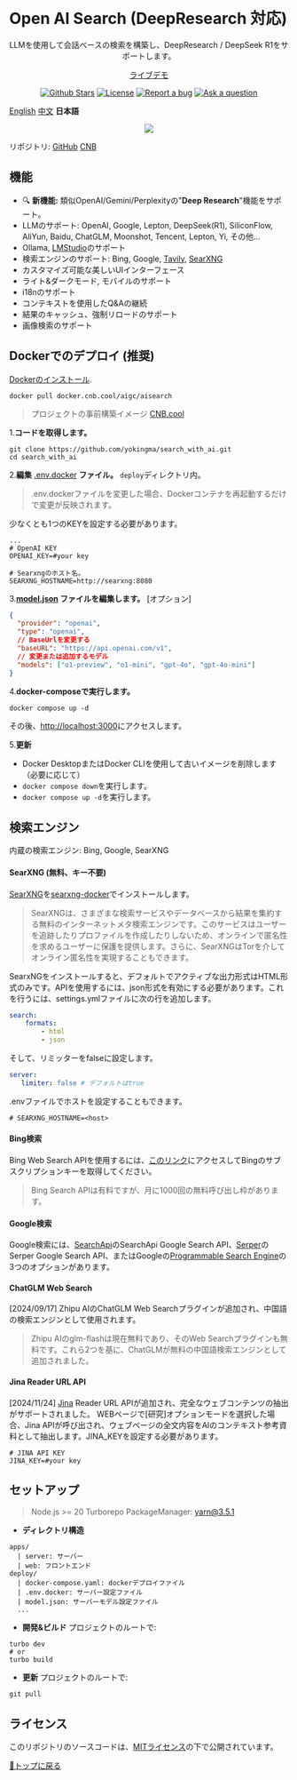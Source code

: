 <a name="top"></a>
<br>
# Open AI Search (DeepResearch 対応)
<p align="center">
  LLMを使用して会話ベースの検索を構築し、DeepResearch / DeepSeek R1をサポートします。
</p>
<p align="center">
  <a href="https://isou.chat/">ライブデモ</a>
</p>

<p align="center">
  <a href="https://github.com/yokingma/search_with_ai/stargazers"><img src="https://img.shields.io/github/stars/yokingma/search_with_ai" alt="Github Stars"></a>
  <a href="https://github.com/yokingma/search_with_ai/blob/main/LICENSE"><img src="https://img.shields.io/badge/license-MIT-purple" alt="License"></a>
  <a href="https://github.com/yokingma/search_with_ai/issues/new"><img src="https://img.shields.io/badge/Report a bug-Github-%231F80C0" alt="Report a bug"></a>
  <a href="https://github.com/yokingma/search_with_ai/discussions/new?category=q-a"><img src="https://img.shields.io/badge/Ask a question-Github-%231F80C0" alt="Ask a question"></a>
</p>

[English](./README.md) [中文](./README_ZH_CN.md) **日本語**

<div align="center">
 <img src="./assets/screenshot.jpg"></img>
</div>

リポジトリ: [GitHub](https://github.com/yokingma/search_with_ai) [CNB](https://cnb.cool/isou/AiSearch)

## 機能

* 🔍 **新機能:** 類似OpenAI/Gemini/Perplexityの"**Deep Research**"機能をサポート。
* LLMのサポート: OpenAI, Google, Lepton, DeepSeek(R1), SiliconFlow, AliYun, Baidu, ChatGLM, Moonshot, Tencent, Lepton, Yi, その他...
* Ollama, [LMStudio](https://github.com/lmstudio-ai/lms)のサポート
* 検索エンジンのサポート: Bing, Google, [Tavily](https://tavily.com/), [SearXNG](https://github.com/searxng/searxng)
* カスタマイズ可能な美しいUIインターフェース
* ライト&ダークモード, モバイルのサポート
* i18nのサポート
* コンテキストを使用したQ&Aの継続
* 結果のキャッシュ、強制リロードのサポート
* 画像検索のサポート

## Dockerでのデプロイ (推奨)

[Dockerのインストール](https://docs.docker.com/install/).

```shell
docker pull docker.cnb.cool/aigc/aisearch
```

> プロジェクトの事前構築イメージ [CNB.cool](https://cnb.cool/aigc/AiSearch)

1.**コードを取得します。**

```shell
git clone https://github.com/yokingma/search_with_ai.git
cd search_with_ai
```

2.**編集** [.env.docker](https://github.com/yokingma/search_with_ai/blob/main/.env) **ファイル。** ```deploy```ディレクトリ内。

> .env.dockerファイルを変更した場合、Dockerコンテナを再起動するだけで変更が反映されます。

少なくとも1つのKEYを設定する必要があります。

```shell
...
# OpenAI KEY
OPENAI_KEY=#your key

# Searxngのホスト名。
SEARXNG_HOSTNAME=http://searxng:8080
```

3.**[model.json](https://github.com/yokingma/search_with_ai/blob/main/deploy/model.json) ファイルを編集します。** [オプション]

```json
{
  "provider": "openai",
  "type": "openai",
  // BaseUrlを変更する
  "baseURL": "https://api.openai.com/v1",
  // 変更または追加するモデル
  "models": ["o1-preview", "o1-mini", "gpt-4o", "gpt-4o-mini"]
}
```

4.**docker-composeで実行します。**

```shell
docker compose up -d
```

その後、<http://localhost:3000>にアクセスします。

5.**更新**

- Docker DesktopまたはDocker CLIを使用して古いイメージを削除します（必要に応じて）
- ```docker compose down```を実行します。
- ```docker compose up -d```を実行します。

## 検索エンジン

内蔵の検索エンジン: Bing, Google, SearXNG

#### SearXNG (無料、キー不要)

[SearXNG](https://github.com/searxng/searxng)を[searxng-docker](https://github.com/searxng/searxng-docker)でインストールします。
> SearXNGは、さまざまな検索サービスやデータベースから結果を集約する無料のインターネットメタ検索エンジンです。このサービスはユーザーを追跡したりプロファイルを作成したりしないため、オンラインで匿名性を求めるユーザーに保護を提供します。さらに、SearXNGはTorを介してオンライン匿名性を実現することもできます。

SearxNGをインストールすると、デフォルトでアクティブな出力形式はHTML形式のみです。APIを使用するには、json形式を有効にする必要があります。これを行うには、settings.ymlファイルに次の行を追加します。

```yaml
search:
    formats:
        - html
        - json
```

そして、リミッターをfalseに設定します。

```yaml
server:
   limiter: false # デフォルトはtrue
```

.envファイルでホストを設定することもできます。

```shell
# SEARXNG_HOSTNAME=<host>
```

#### Bing検索

Bing Web Search APIを使用するには、[このリンク](https://www.microsoft.com/en-us/bing/apis/bing-web-search-api)にアクセスしてBingのサブスクリプションキーを取得してください。
> Bing Search APIは有料ですが、月に1000回の無料呼び出し枠があります。

#### Google検索

Google検索には、[SearchApi](https://www.searchapi.io/)のSearchApi Google Search API、[Serper](https://www.serper.dev/)のSerper Google Search API、またはGoogleの[Programmable Search Engine](https://developers.google.com/custom-search)の3つのオプションがあります。

#### ChatGLM Web Search

[2024/09/17] Zhipu AIのChatGLM Web Searchプラグインが追加され、中国語の検索エンジンとして使用されます。
> Zhipu AIのglm-flashは現在無料であり、そのWeb Searchプラグインも無料です。これら2つを基に、ChatGLMが無料の中国語検索エンジンとして追加されました。

#### Jina Reader URL API

[2024/11/24] [Jina](https://jina.ai/) Reader URL APIが追加され、完全なウェブコンテンツの抽出がサポートされました。
WEBページで[研究]オプションモードを選択した場合、Jina APIが呼び出され、ウェブページの全文内容をAIのコンテキスト参考資料として抽出します。JINA_KEYを設定する必要があります。

```shell
# JINA API KEY
JINA_KEY=#your key
```

## セットアップ

> Node.js >= 20
> Turborepo
> PackageManager: yarn@3.5.1

* **ディレクトリ構造**

```text
apps/
  | server: サーバー
  | web: フロントエンド
deploy/
  | docker-compose.yaml: dockerデプロイファイル
  | .env.docker: サーバー設定ファイル
  | model.json: サーバーモデル設定ファイル
  ...
```

* **開発&ビルド**
プロジェクトのルートで:

```shell
turbo dev
# or
turbo build
```

* **更新**
プロジェクトのルートで:

```shell
git pull
```

## ライセンス

このリポジトリのソースコードは、[MITライセンス](LICENSE)の下で公開されています。

[🚀トップに戻る](#top)